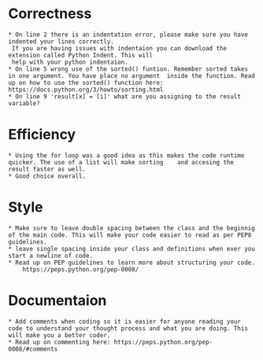 # Correctness
    * On line 2 there is an indentation error, please make sure you have indented your lines correctly. 
     If you are having issues with indentaion you can download the extension called Python Indent. This will
     help with your python indentaion.
    * On line 5 wrong use of the sorted() funtion. Remember sorted takes in one argument. You have place no argument  inside the function. Read up on how to use the sorted() function here: https://docs.python.org/3/howto/sorting.html
    * On line 9 'result[x] = [i]' what are you assigning to the result variable? 
# Efficiency
    * Using the for loop was a good idea as this makes the code runtime quicker. The use of a list will make sorting    and accesing the result faster as well. 
    * Good choice overall.
# Style
    * Make sure to leave double spacing between the class and the beginnig of the main code. This will make your code easier to read as per PEP8 guidelines. 
    * leave single spacing inside your class and definitions when ever you start a newline of code. 
    * Read up on PEP guidelines to learn more about structuring your code.
        https://peps.python.org/pep-0008/ 
# Documentaion
    * Add comments when coding so it is easier for anyone reading your code to understand your thought process and what you are doing. This will make you a better coder. 
    * Read up on commenting here: https://peps.python.org/pep-0008/#comments